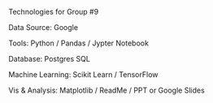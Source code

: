 Technologies for Group #9

Data Source:  Google

Tools:  Python / Pandas / Jypter Notebook

Database:  Postgres SQL

Machine Learning:  Scikit Learn / TensorFlow

Vis & Analysis:  Matplotlib / ReadMe / PPT or Google Slides


